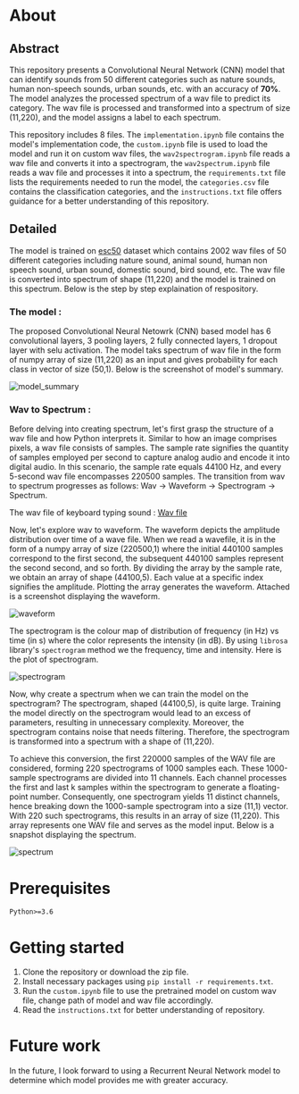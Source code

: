 # About

## Abstract

This repository presents a Convolutional Neural Network (CNN) model that can identify sounds from 50 different categories such as nature sounds, human non-speech sounds, urban sounds, etc. with an accuracy of **70%**. The model analyzes the processed spectrum of a wav file to predict its category. The wav file is processed and transformed into a spectrum of size (11,220), and the model assigns a label to each spectrum.

This repository includes 8 files. The `implementation.ipynb` file contains the model's implementation code, the `custom.ipynb` file is used to load the model and run it on custom wav files, the `wav2spectrogram.ipynb` file reads a wav file and converts it into a spectrogram, the `wav2spectrum.ipynb` file reads a wav file and processes it into a spectrum, the `requirements.txt` file lists the requirements needed to run the model, the `categories.csv` file contains the classification categories, and the `instructions.txt` file offers guidance for a better understanding of this repository.


## Detailed

The model is trained on [esc50]("https://www.kaggle.com/datasets/mmoreaux/environmental-sound-classification-50") dataset which contains 2002 wav files of 50 different categories including nature sound, animal sound, human non speech sound, urban sound, domestic sound, bird sound, etc. The wav file is converted into spectrum of shape (11,220) and the model is trained on this spectrum. Below is the step by step explaination of respository.


### The model : 

The proposed Convolutional Neural Netowrk (CNN) based model has 6 convolutional layers, 3 pooling layers, 2 fully connected layers, 1 dropout layer with selu activation. The model taks spectrum of wav file in the form of numpy array of size (11,220) as an input and gives probability for each class in vector of size (50,1). Below is the screenshot of model's summary.

![model_summary](https://github.com/karanhk/Environmental-sound-recognition/assets/76246981/e3840f08-c9cb-46a7-aee9-a84ab9c59e55)

### Wav to Spectrum : 

Before delving into creating spectrum, let's first grasp the structure of a wav file and how Python interprets it. Similar to how an image comprises pixels, a wav file consists of samples. The sample rate signifies the quantity of samples employed per second to capture analog audio and encode it into digital audio. In this scenario, the sample rate equals 44100 Hz, and every 5-second wav file encompasses 220500 samples. The transition from wav to spectrum progresses as follows: Wav -> Waveform -> Spectrogram -> Spectrum.

The wav file of keyboard typing sound : <a href="https://drive.google.com/file/d/1TZlnt31opbRcwqSYLFSXRiQz_BVP7hJL/view?usp=sharing">Wav file</a>

Now, let's explore wav to waveform. The waveform depicts the amplitude distribution over time of a wave file. When we read a wavefile, it is in the form of a numpy array of size (220500,1) where the initial 440100 samples correspond to the first second, the subsequent 440100 samples represent the second second, and so forth. By dividing the array by the sample rate, we obtain an array of shape (44100,5). Each value at a specific index signifies the amplitude. Plotting the array generates the waveform. Attached is a screenshot displaying the waveform.

![waveform](https://github.com/karanhk/Environmental-sound-recognition/assets/76246981/4757eb37-af85-4559-bd97-792d235b4ccd)

The spectrogram is the colour map of distribution of frequency (in Hz) vs time (in s) where the color represents the intensity (in dB). By using `librosa` library's `spectrogram` method we the frequency, time and intensity. Here is the plot of spectrogram.

![spectrogram](https://github.com/karanhk/Environmental-sound-recognition/assets/76246981/d4de9aab-de69-443e-8276-c22ba7cc61dd)

Now, why create a spectrum when we can train the model on the spectrogram? The spectrogram, shaped (44100,5), is quite large. Training the model directly on the spectrogram would lead to an excess of parameters, resulting in unnecessary complexity. Moreover, the spectrogram contains noise that needs filtering. Therefore, the spectrogram is transformed into a spectrum with a shape of (11,220).

To achieve this conversion, the first 220000 samples of the WAV file are considered, forming 220 spectrograms of 1000 samples each. These 1000-sample spectrograms are divided into 11 channels. Each channel processes the first and last k samples within the spectrogram to generate a floating-point number. Consequently, one spectrogram yields 11 distinct channels, hence breaking down the 1000-sample spectrogram into a size (11,1) vector. With 220 such spectrograms, this results in an array of size (11,220). This array represents one WAV file and serves as the model input. Below is a snapshot displaying the spectrum.

![spectrum](https://github.com/karanhk/Environmental-sound-recognition/assets/76246981/dbdaafb7-443b-4195-ad7c-0cae708c6e99)


# Prerequisites

`Python>=3.6`

# Getting started

1. Clone the repository or download the zip file.
2. Install necessary packages using `pip install -r requirements.txt`.
3. Run the `custom.ipynb` file to use the pretrained model on custom wav file, change path of model and wav file accordingly.
4. Read the `instructions.txt` for better understanding of repository.

# Future work

In the future, I look forward to using a Recurrent Neural Network model to determine which model provides me with greater accuracy.
